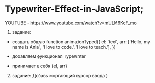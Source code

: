 # Typewriter-Effect-in-JavaScript;

YOUTUBE - https://www.youtube.com/watch?v=mULM6KcF_mo

1. задание:

- создать общую function animationTyped({
  el: 'text',
  arr: ['Hello, my name is Ania.', 'I love to code.', 'I love to teach.'],
  })

- добавляем функционал TypeWriter
- принимает в себя {el, arr}

2. задание:
   Добавь моргающий курсор ввода )
